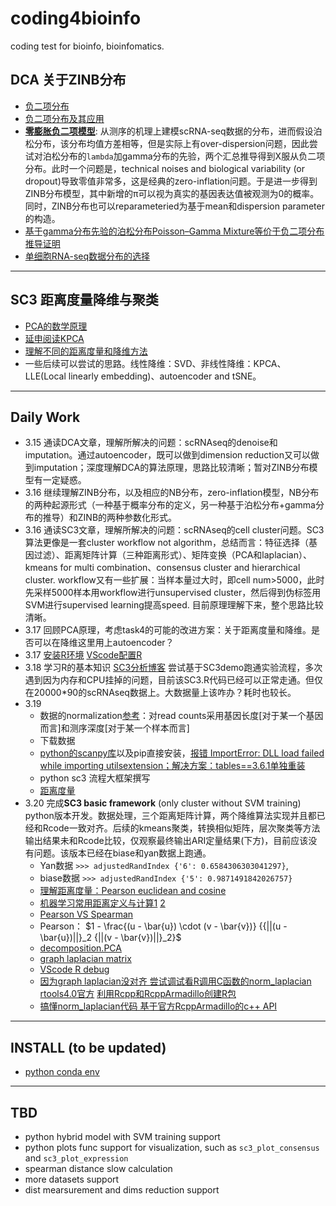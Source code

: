 # coding4bioinfo
coding test for bioinfo, bioinfomatics.

## DCA 关于ZINB分布
- [负二项分布](https://zh.wikipedia.org/wiki/%E8%B4%9F%E4%BA%8C%E9%A1%B9%E5%88%86%E5%B8%83)
- [负二项分布及其应用](https://zhuanlan.zhihu.com/p/111632687)
- [**零膨胀负二项模型**](https://www.jianshu.com/p/149ff509fe7f): 从测序的机理上建模scRNA-seq数据的分布，进而假设泊松分布，该分布均值方差相等，但是实际上有over-dispersion问题，因此尝试对泊松分布的`lambda`加gamma分布的先验，两个汇总推导得到X服从负二项分布。此时一个问题是，technical noises and biological variability (or dropout)导致零值非常多，这是经典的zero-inflation问题。于是进一步得到ZINB分布模型，其中新增的π可以视为真实的基因表达值被观测为0的概率。同时，ZINB分布也可以reparameteried为基于mean和dispersion parameter的构造。
- [基于gamma分布先验的泊松分布Poisson–Gamma Mixture等价于负二项分布推导证明](https://gregorygundersen.com/blog/2019/09/16/poisson-gamma-nb/)
- [单细胞RNA-seq数据分布的选择](https://zhuanlan.zhihu.com/p/95299303)
----------------------

## SC3 距离度量降维与聚类
- [PCA的数学原理](http://blog.codinglabs.org/articles/pca-tutorial.html)
- [延申阅读KPCA](https://blog.csdn.net/lyn5284767/article/details/81509059)
- [理解不同的距离度量和降维方法](https://github.com/sxwenny/job/blob/master/%E6%9C%BA%E5%99%A8%E5%AD%A6%E4%B9%A0.md)
- 一些后续可以尝试的思路。线性降维：SVD、非线性降维：KPCA、LLE(Local linearly embedding)、autoencoder and tSNE。

----------------------


## Daily Work
- 3.15 通读DCA文章，理解所解决的问题：scRNAseq的denoise和imputation。通过autoencoder，既可以做到dimension reduction又可以做到imputation；深度理解DCA的算法原理，思路比较清晰；暂对ZINB分布模型有一定疑惑。
- 3.16 继续理解ZINB分布，以及相应的NB分布，zero-inflation模型，NB分布的两种起源形式（一种基于概率分布的定义，另一种基于泊松分布+gamma分布的推导）和ZINB的两种参数化形式。
- 3.16 通读SC3文章，理解所解决的问题：scRNAseq的cell cluster问题。SC3算法更像是一套cluster workflow not algorithm，总结而言：特征选择（基因过滤）、距离矩阵计算（三种距离形式）、矩阵变换（PCA和laplacian）、kmeans for multi combination、consensus cluster and hierarchical cluster. workflow又有一些扩展：当样本量过大时，即cell num>5000，此时先采样5000样本用workflow进行unsupervised cluster，然后得到伪标签用SVM进行supervised learning提高speed. 目前原理理解下来，整个思路比较清晰。
- 3.17 回顾PCA原理，考虑task4的可能的改进方案：关于距离度量和降维。是否可以在降维这里用上autoencoder？
- 3.17 [安装R环境](https://blog.csdn.net/Joshua_HIT/article/details/73741139) [VScode配置R](https://blog.csdn.net/u011262253/article/details/113837720) 
- 3.18 学习R的基本知识 [SC3分析博客](http://t.zoukankan.com/leezx-p-10878506.html) 尝试基于SC3demo跑通实验流程，多次遇到因为内存和CPU挂掉的问题，目前该SC3.R代码已经可以正常走通。但仅在20000*90的scRNAseq数据上。大数据量上该咋办？耗时也较长。
- 3.19 
  - 数据的normalization[参考](http://www.360doc.com/content/18/0112/02/50153987_721216719.shtml)：对read counts采用基因长度[对于某一个基因而言]和测序深度[对于某一个样本而言]
  - 下载数据 
  - [python的scanpy库](https://scanpy.readthedocs.io/en/latest/index.html)以及pip直接安装，[报错 ImportError: DLL load failed while importing utilsextension；解决方案：tables==3.6.1单独重装](https://github.com/theislab/scanpy/issues/2108)
  - python sc3 流程大框架撰写
  - [距离度量](https://cloud.tencent.com/developer/article/1406436)
- 3.20 完成**SC3 basic framework** (only cluster without SVM training) python版本开发。数据处理，三个距离矩阵计算，两个降维算法实现并且都已经和Rcode一致对齐。后续的kmeans聚类，转换相似矩阵，层次聚类等方法输出结果未和Rcode比较，仅观察最终输出ARI定量结果(下方)，目前应该没有问题。该版本已经在biase和yan数据上跑通。
  - Yan数据 `>>> adjustedRandIndex {'6': 0.6584306303041297}`, 
  - biase数据 `>>> adjustedRandIndex {'5': 0.9871491842026757}`
  - [理解距离度量：Pearson euclidean and cosine](https://blog.csdn.net/sixtyfour/article/details/80354164)
  - [机器学习常用距离定义与计算1](https://zhuanlan.zhihu.com/p/101277851) [2](https://zhuanlan.zhihu.com/p/266490448)
  - [Pearson VS Spearman](https://blog.csdn.net/lambsnow/article/details/79972145)
  - Pearson： $1 - \frac{(u - \bar{u}) \cdot (v - \bar{v})}
                  {{||(u - \bar{u})||}_2 {||(v - \bar{v})||}_2}$
  - [decomposition.PCA](https://www.cnblogs.com/pinard/p/6243025.html)
  - [graph laplacian matrix](https://zhuanlan.zhihu.com/p/25096844)
  - [VScode R debug](https://blog.csdn.net/qq_42679415/article/details/120374896)
  - [因为graph laplacian没对齐 尝试调试看R调用C函数的norm_laplacian](https://www.cnblogs.com/lotusto/p/5740297.html#:~:text=R%E8%AF%AD%E8%A8%80%E8%B0%83%E7%94%A8C%2B%2B%20Rcpp%E5%8C%85%E6%98%AF%E4%B8%80%E4%B8%AA%E6%89%93%E9%80%9AR%E8%AF%AD%E8%A8%80%E5%92%8CC%2B%2B%E8%AF%AD%E8%A8%80%E7%9A%84%E9%80%9A%E4%BF%A1%E7%BB%84%E4%BB%B6%E5%8C%85%EF%BC%8C%E6%8F%90%E4%BE%9B%E4%BA%86R%E8%AF%AD%E8%A8%80%E5%92%8CC%2B%2B%E5%87%BD%E6%95%B0%E7%9A%84%E7%9B%B8%E4%BA%92%E8%B0%83%E7%94%A8%E3%80%82,R%E8%AF%AD%E8%A8%80%E5%92%8CC%2B%2B%E8%AF%AD%E8%A8%80%E7%9A%84%E6%95%B0%E6%8D%AE%E7%B1%BB%E5%9E%8B%E9%80%9A%E8%BF%87Rcpp%E5%8C%85%E8%BF%9B%E8%A1%8C%E5%AE%8C%E6%95%B4%E7%9A%84%E6%98%A0%E5%B0%84%E3%80%82%20R%E8%AF%AD%E8%A8%80%E8%B7%A8%E7%95%8C%E8%B0%83%E7%94%A8C%2B%2B) [rtools4.0官方](https://cran.r-project.org/bin/windows/Rtools/rtools40.html) [利用Rcpp和RcppArmadillo创建R包](https://blog.csdn.net/iamsuperman2/article/details/77103568) 
  - [搞懂norm_laplacian代码 基于官方RcppArmadillo的c++ API](http://arma.sourceforge.net/docs.html#each_colrow)


----------------
## INSTALL (to be updated)
- [python conda env](sc3_env.yaml)
----------------

## TBD
- python hybrid model with SVM training support
- python plots func support for visualization, such as `sc3_plot_consensus` and `sc3_plot_expression`
- spearman distance slow calculation
- more datasets support
- dist mearsurement and dims reduction support
